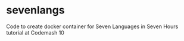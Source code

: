 # sevenlangs
Code to create docker container for Seven Languages in Seven Hours tutorial at Codemash 10
